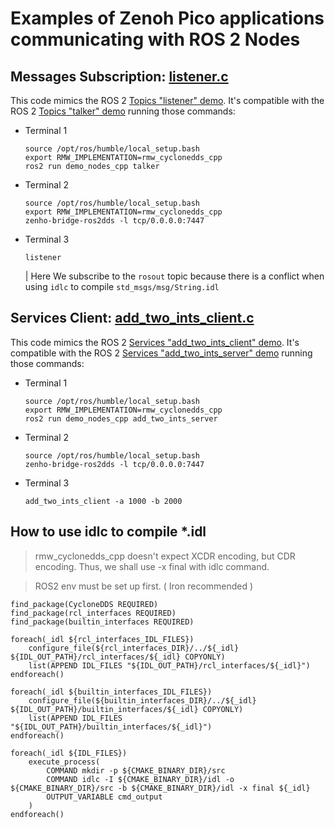 # Examples of Zenoh Pico applications communicating with ROS 2 Nodes


## Messages Subscription: [listener.c](listener.c)

This code mimics the ROS 2 [Topics "listener" demo](https://github.com/ros2/demos/blob/rolling/demo_nodes_cpp/src/topics/listener.cpp). It's compatible with the ROS 2 [Topics "talker" demo](https://github.com/ros2/demos/blob/rolling/demo_nodes_cpp/src/topics/talker.cpp) running those commands:

- Terminal 1
  ```
  source /opt/ros/humble/local_setup.bash
  export RMW_IMPLEMENTATION=rmw_cyclonedds_cpp
  ros2 run demo_nodes_cpp talker
  ```

- Terminal 2
  ```
  source /opt/ros/humble/local_setup.bash
  export RMW_IMPLEMENTATION=rmw_cyclonedds_cpp
  zenho-bridge-ros2dds -l tcp/0.0.0.0:7447
  ```

- Terminal 3
  ```
  listener
  ```
  | Here We subscribe to the `rosout` topic because there is a conflict when using `idlc` to compile `std_msgs/msg/String.idl`

## Services Client: [add_two_ints_client.c](add_two_ints_client.c)

This code mimics the ROS 2 [Services "add_two_ints_client" demo](https://github.com/ros2/demos/blob/rolling/demo_nodes_cpp/src/services/add_two_ints_client.cpp). It's compatible with the ROS 2 [Services "add_two_ints_server" demo](https://github.com/ros2/demos/blob/rolling/demo_nodes_cpp/src/services/add_two_ints_server.cpp) running those commands:


- Terminal 1

  ```
  source /opt/ros/humble/local_setup.bash
  export RMW_IMPLEMENTATION=rmw_cyclonedds_cpp
  ros2 run demo_nodes_cpp add_two_ints_server
  ```

- Terminal 2
  ```
  source /opt/ros/humble/local_setup.bash
  zenho-bridge-ros2dds -l tcp/0.0.0.0:7447
  ```

- Terminal 3
  ```
  add_two_ints_client -a 1000 -b 2000
  ```

## How to use idlc to compile *.idl 

> rmw_cyclonedds_cpp doesn't expect XCDR encoding, but CDR encoding. Thus, we shall use -x final with idlc command.

> ROS2 env must be set up first. ( Iron recommended )

```
find_package(CycloneDDS REQUIRED)
find_package(rcl_interfaces REQUIRED)
find_package(builtin_interfaces REQUIRED)

foreach(_idl ${rcl_interfaces_IDL_FILES})
    configure_file(${rcl_interfaces_DIR}/../${_idl} ${IDL_OUT_PATH}/rcl_interfaces/${_idl} COPYONLY)
    list(APPEND IDL_FILES "${IDL_OUT_PATH}/rcl_interfaces/${_idl}")
endforeach()

foreach(_idl ${builtin_interfaces_IDL_FILES})
    configure_file(${builtin_interfaces_DIR}/../${_idl} ${IDL_OUT_PATH}/builtin_interfaces/${_idl} COPYONLY)
    list(APPEND IDL_FILES "${IDL_OUT_PATH}/builtin_interfaces/${_idl}")
endforeach()

foreach(_idl ${IDL_FILES})    
    execute_process(
        COMMAND mkdir -p ${CMAKE_BINARY_DIR}/src
        COMMAND idlc -I ${CMAKE_BINARY_DIR}/idl -o ${CMAKE_BINARY_DIR}/src -b ${CMAKE_BINARY_DIR}/idl -x final ${_idl} 
        OUTPUT_VARIABLE cmd_output
    )
endforeach()
```